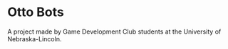 # Otto Bots
 
A project made by Game Development Club students at the University of Nebraska-Lincoln.
